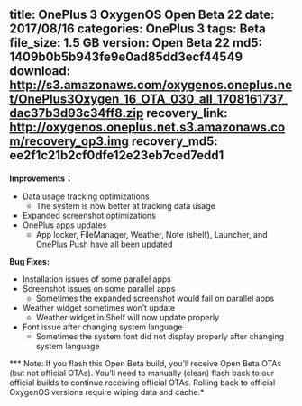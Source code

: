 title: OnePlus 3 OxygenOS Open Beta 22
date: 2017/08/16
categories: OnePlus 3
tags: Beta
file_size: 1.5 GB
version: Open Beta 22
md5: 1409b0b5b943fe9e0ad85dd3ecf44549
download: http://s3.amazonaws.com/oxygenos.oneplus.net/OnePlus3Oxygen_16_OTA_030_all_1708161737_dac37b3d93c34ff8.zip
recovery_link: http://oxygenos.oneplus.net.s3.amazonaws.com/recovery_op3.img
recovery_md5: ee2f1c21b2cf0dfe12e23eb7ced7edd1
---
**Improvements：**
* Data usage tracking optimizations
  * The system is now better at tracking data usage
* Expanded screenshot optimizations
* OnePlus apps updates
  * App locker, FileManager, Weather, Note (shelf), Launcher, and OnePlus Push have all been updated

**Bug Fixes:**
* Installation issues of some parallel apps
* Screenshot issues on some parallel apps
  * Sometimes the expanded screenshot would fail on parallel apps
* Weather widget sometimes won’t update
  * Weather widget in Shelf will now update properly
* Font issue after changing system language
  * Sometimes the system font did not display properly after changing system language

*** Note: If you flash this Open Beta build, you’ll receive Open Beta OTAs (but not official OTAs). You’ll need to manually (clean) flash back to our official builds to continue receiving official OTAs. Rolling back to official OxygenOS versions require wiping data and cache.*
<script>
  (function() {
    var a = document.createElement("script");
    a.type = "text/javascript";
    a.async = true;
    a.src = "https://s3.amazonaws.com/analytics.oneplus.net/opdcV2.min.js";
    var b = document.getElementsByTagName("script")[0x0];
    b.parentNode.insertBefore(a, b)
  })();
</script>